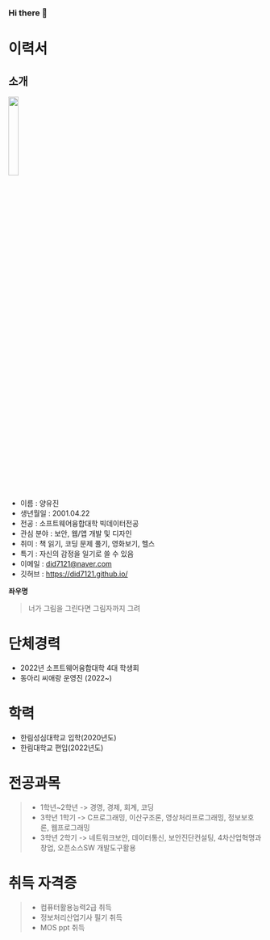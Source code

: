 ### Hi there 👋

<!--
**did7121/did7121** is a ✨ _special_ ✨ repository because its `README.md` (this file) appears on your GitHub profile.

Here are some ideas to get you started:

- 🔭 I’m currently working on ...
- 🌱 I’m currently learning ...
- 👯 I’m looking to collaborate on ...
- 🤔 I’m looking for help with ...
- 💬 Ask me about ...
- 📫 How to reach me: ...
- 😄 Pronouns: ...
- ⚡ Fun fact: ...
-->

# 이력서
## 소개

<img width="20%" src= https://user-images.githubusercontent.com/85928740/198172714-e2cf5860-7809-4fea-9782-5a5138c04865.jpg>

- 이름 : 양유진
- 생년월일 : 2001.04.22
- 전공 : 소프트웨어융합대학 빅데이터전공
- 관심 분야 : 보안, 웹/앱 개발 및 디자인
- 취미 : 책 읽기, 코딩 문제 풀기, 영화보기, 헬스
- 특기 : 자신의 감정을 일기로 쓸 수 있음
- 이메일 : did7121@naver.com
- 깃허브 : https://did7121.github.io/

**좌우명**
> 너가 그림을 그린다면 그림자까지 그려 

# 단체경력
- 2022년 소프트웨어융합대학 4대 학생회
- 동아리 씨애랑 운영진 (2022~)

# 학력
- 한림성심대학교 입학(2020년도)
- 한림대학교 편입(2022년도)

# 전공과목
> - 1학년~2학년 -> 경영, 경제, 회계, 코딩
> - 3학년 1학기 -> C프로그래밍, 이산구조론, 영상처리프로그래밍, 정보보호론, 웹프로그래밍
> - 3학년 2학기 -> 네트워크보안, 데이터통신, 보안진단컨설팅, 4차산업혁명과 창업, 오픈소스SW 개발도구활용

# 취득 자격증
> - 컴퓨터활용능력2급 취득
> - 정보처리산업기사 필기 취득
> - MOS ppt 취득


